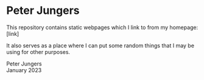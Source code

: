 # Peter Jungers  
This repository contains static webpages which I link to from my homepage: [link]  

It also serves as a place where I can put some random things that I may be using for other purposes.

Peter Jungers  
January 2023
